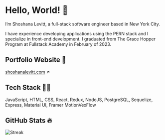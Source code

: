 # Hello, World! 👋

I’m Shoshana Levitt, a full-stack software engineer based in New York City.

I have experience developing applications using the PERN stack and I specialize in front-end development. I graduated from The Grace Hopper Program at Fullstack Academy in February of 2023.

## Portfolio Website 🎨

[shoshanalevitt.com](http://www.shoshanalevitt.com/) ↗️

## Tech Stack 👩‍💻
JavaScript, HTML, CSS, React, Redux, NodeJS, PostgreSQL, Sequelize, Express, Material UI, Framer MotionVexFlow

## GitHub Stats 🔥

<img alt="Streak" src="http://github-readme-streak-stats.herokuapp.com?user=shoshana-levitt&theme=monokai&hide_border=true&date_format=j%20M%5B%20Y%5D&background=1F222E&stroke=FFFFFF&currStreakLabel=FFE8D1&sideLabels=FFE8D1&ring=68C3D4&fire=568EA3&currStreakNum=FFFFFF&sideNums=68C3D4"/>
